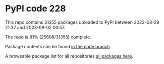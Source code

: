 # PyPI code 228

This repo contains 31355 packages uploaded to PyPI between 
2023-08-29 21:37 and 2023-09-02 00:57.

The repo is 81% (25608/31355) complete.

Package contents can be found [in the code branch](https://github.com/pypi-data/pypi-mirror-228/tree/code/packages).

A browsable package list for all repositories [all packages here](https://pypi-data.github.io/website/repositories/pypi-mirror-228).


